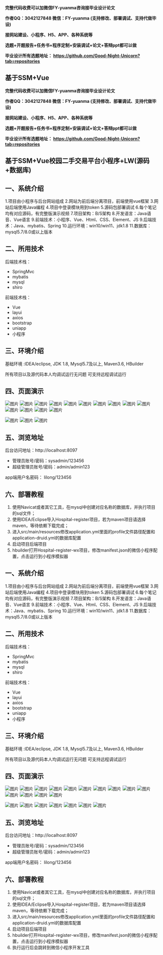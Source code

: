 
**完整代码收费可以加微信FY-yuanma咨询接毕业设计论文**

**作者QQ：3042127848 微信：FY-yuanma (支持修改、部署调试、支持代做毕设)**

**接网站建设、小程序、H5、APP、各种系统等**

**选题+开题报告+任务书+程序定制+安装调试+论文+答辩ppt都可以做**

**毕业设计所有选题地址： https://github.com/Good-Night-Unicorn?tab=repositories**

## 基于SSM+Vue
**完整代码收费可以加微信FY-yuanma咨询接毕业设计论文**

**作者QQ：3042127848 微信：FY-yuanma (支持修改、部署调试、支持代做毕设)**

**接网站建设、小程序、H5、APP、各种系统等**

**选题+开题报告+任务书+程序定制+安装调试+论文+答辩ppt都可以做**

**毕业设计所有选题地址： https://github.com/Good-Night-Unicorn?tab=repositories**

## 基于SSM+Vue校园二手交易平台小程序+LW(源码+数据库)

## 一、系统介绍
1.项目由小程序与后台网站组成
2.网站为前后端分离项目，前端使用vue框架
3.网站后端使用Java编程
4.项目中登录模块用到token
5.源码包部署调试
6.每个笔记均有对应源码，有完整版演示视频
7.项目架构：B/S架构
8.开发语言：Java语音、Vue语言
9.前端技术：小程序、Vue、Html、CSS、Element、JS
9.后端技术：Java、mybatis、Spring
10.运行环境：win10/win11、jdk1.8
11.数据库：mysql5.7/8.0或以上版本
## 二、所用技术

后端技术栈：

- SpringMvc
- mybatis
- mysql
- shiro


前端技术栈：
- Vue
- layui
- axios
- bootstrap
- uniapp
- 小程序

## 三、环境介绍

基础环境 :IDEA/eclipse, JDK 1.8, Mysql5.7及以上, Maven3.6, HBuilder

所有项目以及源代码本人均调试运行无问题 可支持远程调试运行

## 四、页面演示
![图片](https://github.com/user-attachments/assets/528eefa2-f1cf-4fcc-8c00-ba85be316269)
![图片](https://github.com/user-attachments/assets/85233e10-19f1-47ab-a885-00bf92de0424)
![图片](https://github.com/user-attachments/assets/bfc01410-dc4c-4564-a94a-11767de5bc16)
![图片](https://github.com/user-attachments/assets/4ff04564-064e-455f-bf3d-37405c76a1fb)
![图片](https://github.com/user-attachments/assets/b5f6b2b5-4efe-4b05-b8f3-f0c2ba883b6c)
![图片](https://github.com/user-attachments/assets/d13fa67b-c733-411c-a7dc-e81033030192)
![图片](https://github.com/user-attachments/assets/e12fb4ba-4c5b-4206-a205-48a8ab497658)
![图片](https://github.com/user-attachments/assets/16df4cb5-f586-44a8-bd54-0f1b3a1c9695)
![图片](https://github.com/user-attachments/assets/79efa0a2-a51d-419e-8555-7c7968f76ca0)
![图片](https://github.com/user-attachments/assets/3bfdd4d9-b880-4146-8d9b-a653c5bfb9e3)
![图片](https://github.com/user-attachments/assets/4b770b37-5a89-4623-a34c-ac035359c04d)
![图片](https://github.com/user-attachments/assets/bfa01d87-9d47-42d3-98b1-540061f19ed4)
![图片](https://github.com/user-attachments/assets/22d5be90-f518-4521-baf5-6c3155933f11)
![图片](https://github.com/user-attachments/assets/d4f5e8a2-7bfb-4866-b14e-860399bfc605)

![图片](https://github.com/user-attachments/assets/a7579e02-bfde-40f2-9ca2-ba4c6fbba8dd)
![图片](https://github.com/user-attachments/assets/6b3d9017-0350-4da1-aae1-f65c231eb7b1)
![图片](https://github.com/user-attachments/assets/4745c685-a30a-4063-b78b-2eb4b021bb03)

## 五、浏览地址

后台访问地址：http://localhost:8097
- 管理员账号/密码：sysadmin/123456
- 超级管理员账号/密码：admin/admin123

app端用户名密码：
lilong/123456

## 六、部署教程

1. 使用Navicat或者其它工具，在mysql中创建对应名称的数据库，并执行项目的sql文件；
2. 使用IDEA/Eclipse导入Hospital-register项目，若为maven项目请选择maven，等待依赖下载完成；
3. 进入src/main/resources修改application.yml里面的profile文件路径配置和application-druid.yml的数据库配置
4. 启动项目后端项目
5. hbuilder打开Hospital-register-wx项目，修改manifest.json的微信小程序配置，点击运行到小程序模拟器

## 一、系统介绍
1.项目由小程序与后台网站组成
2.网站为前后端分离项目，前端使用vue框架
3.网站后端使用Java编程
4.项目中登录模块用到token
5.源码包部署调试
6.每个笔记均有对应源码，有完整版演示视频
7.项目架构：B/S架构
8.开发语言：Java语音、Vue语言
9.前端技术：小程序、Vue、Html、CSS、Element、JS
9.后端技术：Java、mybatis、Spring
10.运行环境：win10/win11、jdk1.8
11.数据库：mysql5.7/8.0或以上版本
## 二、所用技术

后端技术栈：

- SpringMvc
- mybatis
- mysql
- shiro


前端技术栈：
- Vue
- layui
- axios
- bootstrap
- uniapp
- 小程序

## 三、环境介绍

基础环境 :IDEA/eclipse, JDK 1.8, Mysql5.7及以上, Maven3.6, HBuilder

所有项目以及源代码本人均调试运行无问题 可支持远程调试运行

## 四、页面演示
![图片](https://github.com/user-attachments/assets/d9e196bb-db47-4fc9-814b-ab2f3662c038)
![图片](https://github.com/user-attachments/assets/033b7e95-f335-40a9-a396-82103e7448ba)
![图片](https://github.com/user-attachments/assets/85f1e5f5-ec54-4f6c-b355-09f3c6f89f72)
![图片](https://github.com/user-attachments/assets/fac8a153-919d-4ce4-9f97-18ae14be33e6)
![图片](https://github.com/user-attachments/assets/cff761eb-2e99-4b64-9c6f-1db57d47c6f6)
![图片](https://github.com/user-attachments/assets/05e650d0-8de5-49bc-acf9-09283048ba96)
![图片](https://github.com/user-attachments/assets/fcd141db-9460-4036-94d1-7df8c1c8d8d2)
![图片](https://github.com/user-attachments/assets/159aa1a3-f75a-49b4-96d6-4ae1a941b786)
![图片](https://github.com/user-attachments/assets/37497323-582a-4614-a655-5a2c6aa912a7)
![图片](https://github.com/user-attachments/assets/51bdcb8e-89a1-4ae0-a637-dbabe40e14fa)
![图片](https://github.com/user-attachments/assets/c4c9a7dd-9295-4d51-91a5-26256d1002b3)
![图片](https://github.com/user-attachments/assets/212f1577-047e-4407-bd8d-9b3d858664c6)
![图片](https://github.com/user-attachments/assets/917f7d99-ef2c-40b4-84b9-da90adb7f7f9)
![图片](https://github.com/user-attachments/assets/8fb50aad-7b9f-4fe2-b5c4-49d539a89102)

![图片](https://github.com/user-attachments/assets/3cc6badd-e58f-4451-8573-eb5092e92e01)
![图片](https://github.com/user-attachments/assets/36a56ef3-a1f6-4f52-acef-0657ec04d31c)
![图片](https://github.com/user-attachments/assets/85feffbe-95fe-4e4e-a319-14415304fec3)
![图片](https://github.com/user-attachments/assets/4b1ba110-04b5-4d9a-982e-67281c278090)
![图片](https://github.com/user-attachments/assets/d9e267a1-b88b-41e6-b4c0-4f9cdc7bc0ce)
![图片](https://github.com/user-attachments/assets/92dd6368-0427-4c39-a1b6-5d0afeba157b)
![图片](https://github.com/user-attachments/assets/ab65db7c-f3bb-497e-97d1-7e128d9d0c79)

## 五、浏览地址

后台访问地址：http://localhost:8097
- 管理员账号/密码：sysadmin/123456
- 超级管理员账号/密码：admin/admin123

app端用户名密码：
lilong/123456

## 六、部署教程

1. 使用Navicat或者其它工具，在mysql中创建对应名称的数据库，并执行项目的sql文件；
2. 使用IDEA/Eclipse导入Hospital-register项目，若为maven项目请选择maven，等待依赖下载完成；
3. 进入src/main/resources修改application.yml里面的profile文件路径配置和application-druid.yml的数据库配置
4. 启动项目后端项目
5. hbuilder打开Hospital-register-wx项目，修改manifest.json的微信小程序配置，点击运行到小程序模拟器
6. 执行运行后会跳转到微信小程序开发工具
